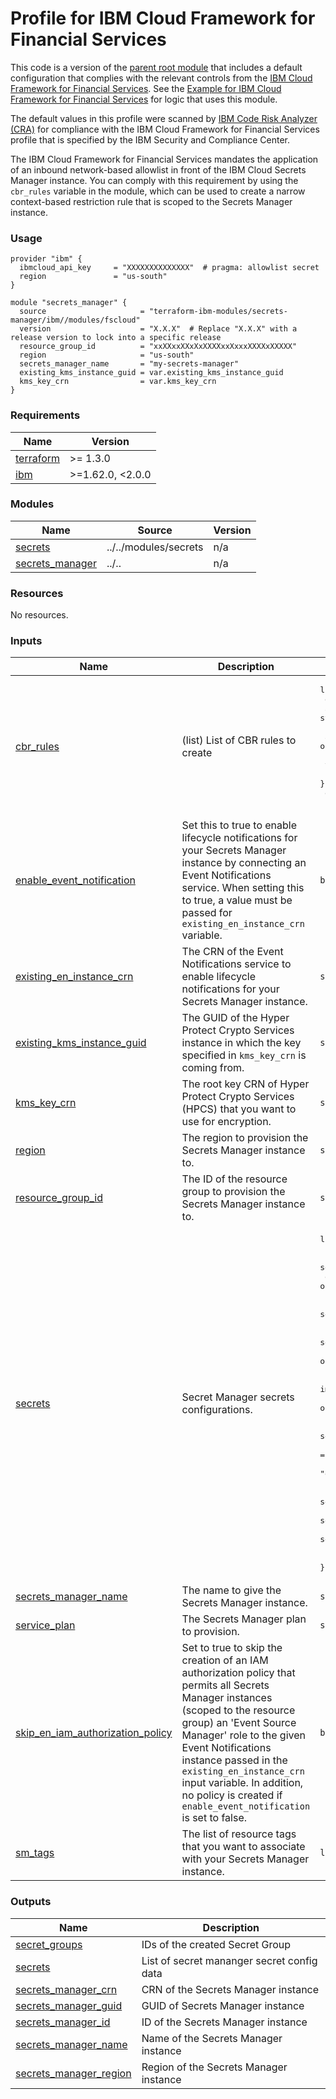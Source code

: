 # Profile for IBM Cloud Framework for Financial Services

This code is a version of the [parent root module](../../) that includes a default configuration that complies with the relevant controls from the [IBM Cloud Framework for Financial Services](https://cloud.ibm.com/docs/framework-financial-services?topic=framework-financial-services-about). See the [Example for IBM Cloud Framework for Financial Services](/examples/fscloud/) for logic that uses this module.

The default values in this profile were scanned by [IBM Code Risk Analyzer (CRA)](https://cloud.ibm.com/docs/code-risk-analyzer-cli-plugin?topic=code-risk-analyzer-cli-plugin-cra-cli-plugin#terraform-command) for compliance with the IBM Cloud Framework for Financial Services profile that is specified by the IBM Security and Compliance Center.

The IBM Cloud Framework for Financial Services mandates the application of an inbound network-based allowlist in front of the IBM Cloud Secrets Manager instance. You can comply with this requirement by using the `cbr_rules` variable in the module, which can be used to create a narrow context-based restriction rule that is scoped to the Secrets Manager instance.

### Usage

```hcl
provider "ibm" {
  ibmcloud_api_key     = "XXXXXXXXXXXXXX"  # pragma: allowlist secret
  region               = "us-south"
}

module "secrets_manager" {
  source                     = "terraform-ibm-modules/secrets-manager/ibm//modules/fscloud"
  version                    = "X.X.X"  # Replace "X.X.X" with a release version to lock into a specific release
  resource_group_id          = "xxXXxxXXxXxXXXXxxXxxxXXXXxXXXXX"
  region                     = "us-south"
  secrets_manager_name       = "my-secrets-manager"
  existing_kms_instance_guid = var.existing_kms_instance_guid
  kms_key_crn                = var.kms_key_crn
}
```

<!-- BEGINNING OF PRE-COMMIT-TERRAFORM DOCS HOOK -->
### Requirements

| Name | Version |
|------|---------|
| <a name="requirement_terraform"></a> [terraform](#requirement\_terraform) | >= 1.3.0 |
| <a name="requirement_ibm"></a> [ibm](#requirement\_ibm) | >=1.62.0, <2.0.0 |

### Modules

| Name | Source | Version |
|------|--------|---------|
| <a name="module_secrets"></a> [secrets](#module\_secrets) | ../../modules/secrets | n/a |
| <a name="module_secrets_manager"></a> [secrets\_manager](#module\_secrets\_manager) | ../.. | n/a |

### Resources

No resources.

### Inputs

| Name | Description | Type | Default | Required |
|------|-------------|------|---------|:--------:|
| <a name="input_cbr_rules"></a> [cbr\_rules](#input\_cbr\_rules) | (list) List of CBR rules to create | <pre>list(object({<br>    description = string<br>    account_id  = string<br>    rule_contexts = list(object({<br>      attributes = optional(list(object({<br>        name  = string<br>        value = string<br>    }))) }))<br>    enforcement_mode = string<br>  }))</pre> | `[]` | no |
| <a name="input_enable_event_notification"></a> [enable\_event\_notification](#input\_enable\_event\_notification) | Set this to true to enable lifecycle notifications for your Secrets Manager instance by connecting an Event Notifications service. When setting this to true, a value must be passed for `existing_en_instance_crn` variable. | `bool` | `false` | no |
| <a name="input_existing_en_instance_crn"></a> [existing\_en\_instance\_crn](#input\_existing\_en\_instance\_crn) | The CRN of the Event Notifications service to enable lifecycle notifications for your Secrets Manager instance. | `string` | `null` | no |
| <a name="input_existing_kms_instance_guid"></a> [existing\_kms\_instance\_guid](#input\_existing\_kms\_instance\_guid) | The GUID of the Hyper Protect Crypto Services instance in which the key specified in `kms_key_crn` is coming from. | `string` | n/a | yes |
| <a name="input_kms_key_crn"></a> [kms\_key\_crn](#input\_kms\_key\_crn) | The root key CRN of Hyper Protect Crypto Services (HPCS) that you want to use for encryption. | `string` | n/a | yes |
| <a name="input_region"></a> [region](#input\_region) | The region to provision the Secrets Manager instance to. | `string` | n/a | yes |
| <a name="input_resource_group_id"></a> [resource\_group\_id](#input\_resource\_group\_id) | The ID of the resource group to provision the Secrets Manager instance to. | `string` | n/a | yes |
| <a name="input_secrets"></a> [secrets](#input\_secrets) | Secret Manager secrets configurations. | <pre>list(object({<br>    secret_group_name        = string<br>    secret_group_description = optional(string)<br>    existing_secret_group    = optional(bool, false)<br>    secrets = optional(list(object({<br>      secret_name                             = string<br>      secret_description                      = optional(string)<br>      secret_type                             = optional(string)<br>      imported_cert_certificate               = optional(string)<br>      imported_cert_private_key               = optional(string)<br>      imported_cert_intermediate              = optional(string)<br>      secret_username                         = optional(string)<br>      secret_labels                           = optional(list(string), [])<br>      secret_payload_password                 = optional(string, "")<br>      secret_auto_rotation                    = optional(bool, true)<br>      secret_auto_rotation_unit               = optional(string, "day")<br>      secret_auto_rotation_interval           = optional(number, 89)<br>      service_credentials_ttl                 = optional(string, "7776000") # 90 days<br>      service_credentials_source_service_crn  = optional(string)<br>      service_credentials_source_service_role = optional(string)<br>    })))<br>  }))</pre> | `[]` | no |
| <a name="input_secrets_manager_name"></a> [secrets\_manager\_name](#input\_secrets\_manager\_name) | The name to give the Secrets Manager instance. | `string` | n/a | yes |
| <a name="input_service_plan"></a> [service\_plan](#input\_service\_plan) | The Secrets Manager plan to provision. | `string` | `"standard"` | no |
| <a name="input_skip_en_iam_authorization_policy"></a> [skip\_en\_iam\_authorization\_policy](#input\_skip\_en\_iam\_authorization\_policy) | Set to true to skip the creation of an IAM authorization policy that permits all Secrets Manager instances (scoped to the resource group) an 'Event Source Manager' role to the given Event Notifications instance passed in the `existing_en_instance_crn` input variable. In addition, no policy is created if `enable_event_notification` is set to false. | `bool` | `false` | no |
| <a name="input_sm_tags"></a> [sm\_tags](#input\_sm\_tags) | The list of resource tags that you want to associate with your Secrets Manager instance. | `list(string)` | `[]` | no |

### Outputs

| Name | Description |
|------|-------------|
| <a name="output_secret_groups"></a> [secret\_groups](#output\_secret\_groups) | IDs of the created Secret Group |
| <a name="output_secrets"></a> [secrets](#output\_secrets) | List of secret mananger secret config data |
| <a name="output_secrets_manager_crn"></a> [secrets\_manager\_crn](#output\_secrets\_manager\_crn) | CRN of the Secrets Manager instance |
| <a name="output_secrets_manager_guid"></a> [secrets\_manager\_guid](#output\_secrets\_manager\_guid) | GUID of Secrets Manager instance |
| <a name="output_secrets_manager_id"></a> [secrets\_manager\_id](#output\_secrets\_manager\_id) | ID of the Secrets Manager instance |
| <a name="output_secrets_manager_name"></a> [secrets\_manager\_name](#output\_secrets\_manager\_name) | Name of the Secrets Manager instance |
| <a name="output_secrets_manager_region"></a> [secrets\_manager\_region](#output\_secrets\_manager\_region) | Region of the Secrets Manager instance |
<!-- END OF PRE-COMMIT-TERRAFORM DOCS HOOK -->
